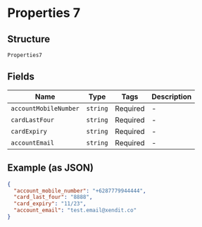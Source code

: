 
# Properties 7

## Structure

`Properties7`

## Fields

| Name | Type | Tags | Description |
|  --- | --- | --- | --- |
| `accountMobileNumber` | `string` | Required | - |
| `cardLastFour` | `string` | Required | - |
| `cardExpiry` | `string` | Required | - |
| `accountEmail` | `string` | Required | - |

## Example (as JSON)

```json
{
  "account_mobile_number": "+6287779944444",
  "card_last_four": "8888",
  "card_expiry": "11/23",
  "account_email": "test.email@xendit.co"
}
```

